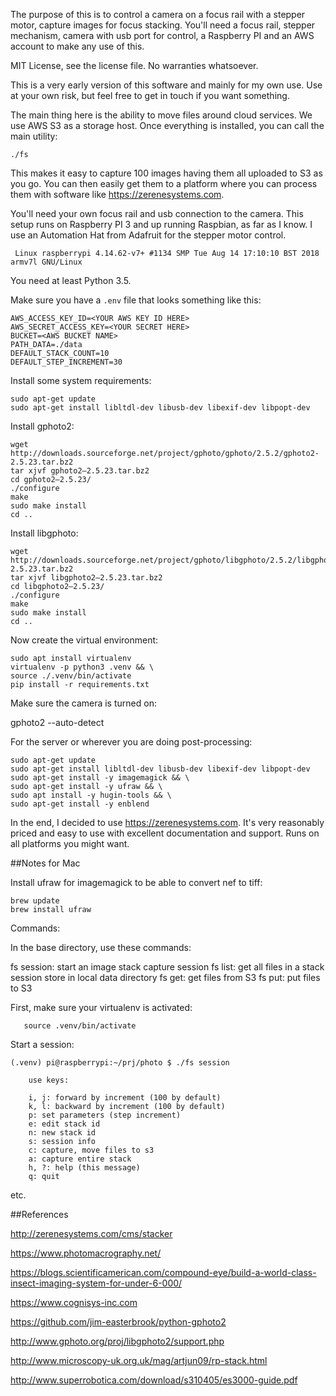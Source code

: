 The purpose of this is to control a camera on a focus rail with a stepper motor, capture images for focus stacking. You'll need a focus rail, stepper mechanism, camera with usb port for control, a Raspberry PI and an AWS account to make any use of this.

MIT License, see the license file. No warranties whatsoever.

This is a very early version of this software and mainly for my own use. Use at your own risk, but feel free to get in touch if you want something. 

The main thing here is the ability to move files around cloud services. We use AWS S3 as a storage host. Once everything is installed, you can call the main utility:

    ./fs

This makes it easy to capture 100 images having them all uploaded to S3 as you go. You can then easily get them to a platform where you can process them with software like https://zerenesystems.com.

You'll need your own focus rail and usb connection to the camera. This setup runs on Raspberry PI 3 and up running Raspbian, as far as I know. I use an Automation Hat from Adafruit for the stepper motor control. 

     Linux raspberrypi 4.14.62-v7+ #1134 SMP Tue Aug 14 17:10:10 BST 2018 armv7l GNU/Linux

You need at least Python 3.5. 

Make sure you have a `.env` file that looks something like this:

```
AWS_ACCESS_KEY_ID=<YOUR AWS KEY ID HERE>
AWS_SECRET_ACCESS_KEY=<YOUR SECRET HERE>
BUCKET=<AWS BUCKET NAME>
PATH_DATA=./data
DEFAULT_STACK_COUNT=10
DEFAULT_STEP_INCREMENT=30
```

Install some system requirements:

```
sudo apt-get update
sudo apt-get install libltdl-dev libusb-dev libexif-dev libpopt-dev
```

Install gphoto2:

```
wget http://downloads.sourceforge.net/project/gphoto/gphoto/2.5.2/gphoto2-2.5.23.tar.bz2
tar xjvf gphoto2–2.5.23.tar.bz2
cd gphoto2–2.5.23/
./configure
make
sudo make install
cd ..
```


Install libgphoto:

```
wget http://downloads.sourceforge.net/project/gphoto/libgphoto/2.5.2/libgphoto2-2.5.23.tar.bz2
tar xjvf libgphoto2–2.5.23.tar.bz2
cd libgphoto2–2.5.23/
./configure
make
sudo make install
cd ..
```

Now create the virtual environment:

```
sudo apt install virtualenv
virtualenv -p python3 .venv && \
source ./.venv/bin/activate
pip install -r requirements.txt
```

Make sure the camera is turned on: 

gphoto2 --auto-detect


For the server or wherever you are doing post-processing: 

```
sudo apt-get update
sudo apt-get install libltdl-dev libusb-dev libexif-dev libpopt-dev
sudo apt-get install -y imagemagick && \
sudo apt-get install -y ufraw && \
sudo apt install -y hugin-tools && \
sudo apt-get install -y enblend
```

In the end, I decided to use https://zerenesystems.com. It's very reasonably priced and easy to use with excellent documentation and support. Runs on all platforms you might want. 

##Notes for Mac

Install ufraw for imagemagick to be able to convert nef to tiff:

```
brew update
brew install ufraw
```

Commands:

In the base directory, use these commands:

   fs session: start an image stack capture session
   fs list: get all files in a stack session store in local data directory
   fs get: get files from S3
   fs put: put files to S3

First, make sure your virtualenv is activated:

       source .venv/bin/activate

Start a session: 

```
(.venv) pi@raspberrypi:~/prj/photo $ ./fs session

    use keys:

    i, j: forward by increment (100 by default)
    k, l: backward by increment (100 by default)
    p: set parameters (step increment)
    e: edit stack id
    n: new stack id
    s: session info
    c: capture, move files to s3
    a: capture entire stack
    h, ?: help (this message)
    q: quit
```					

etc.

##References

<http://zerenesystems.com/cms/stacker>

<https://www.photomacrography.net/>

<https://blogs.scientificamerican.com/compound-eye/build-a-world-class-insect-imaging-system-for-under-6-000/>

<https://www.cognisys-inc.com>

<https://github.com/jim-easterbrook/python-gphoto2>

<http://www.gphoto.org/proj/libgphoto2/support.php>

<http://www.microscopy-uk.org.uk/mag/artjun09/rp-stack.html>

<http://www.superrobotica.com/download/s310405/es3000-guide.pdf>
